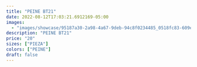 ```yaml
---
title: "PEINE BT21"
date: 2022-08-12T17:03:21.6912169-05:00
images:
  - "images/showcase/95187a30-2a98-4a67-9deb-94c8f0234485_0518fc83-609e-457a-924b-89693b8c80d3.webp"
description: "PEINE BT21"
price: "20"
sizes: ["PIEZA"]
colors: ["PEINE"]
draft: false
---
```

